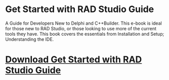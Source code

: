 # Get Started with RAD Studio Guide

A Guide for Developers New to Delphi and C++Builder. This e-book is ideal for those new to RAD Studio, or those looking to use more of the current tools they have. This book covers the essentials from Installation and Setup; Understanding the IDE.

# [Download Get Started with RAD Studio Guide](https://developer.team/delphi/35319-get-started-with-rad-studio-guide.html)
